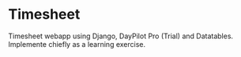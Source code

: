 # Timesheet
Timesheet webapp using Django, DayPilot Pro (Trial) and Datatables. Implemente chiefly as a learning exercise.

